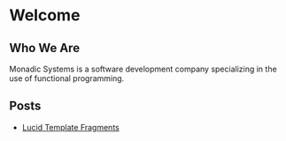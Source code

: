 # Welcome

## Who We Are

Monadic Systems is a software development company specializing in the use of functional programming.

## Posts

- [Lucid Template Fragments](/post1)
